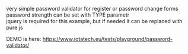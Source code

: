 very simple password validator for register or password change forms
<br>
password strength can be set with TYPE parametr 
<br>
jquery is required for this example, but if needed it can be replaced with pure js

DEMO is here: https://www.iotatech.eu/tests/playground/password-validator/

